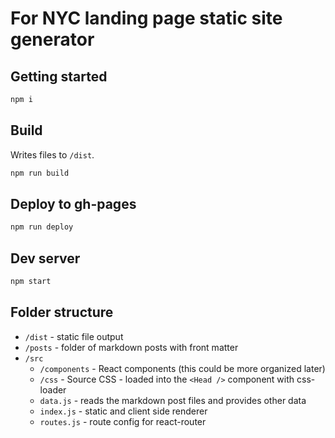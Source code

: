 
# For NYC landing page static site generator

## Getting started

```sh
npm i
```

## Build
Writes files to `/dist`.

```sh
npm run build
```

## Deploy to gh-pages

```sh
npm run deploy
```

## Dev server

```sh
npm start
```


## Folder structure

- `/dist` - static file output
- `/posts` - folder of markdown posts with front matter
- `/src`
  - `/components` - React components (this could be more organized later)
  - `/css` - Source CSS - loaded into the `<Head />` component with css-loader
  - `data.js` - reads the markdown post files and provides other data
  - `index.js` - static and client side renderer
  - `routes.js` - route config for react-router

